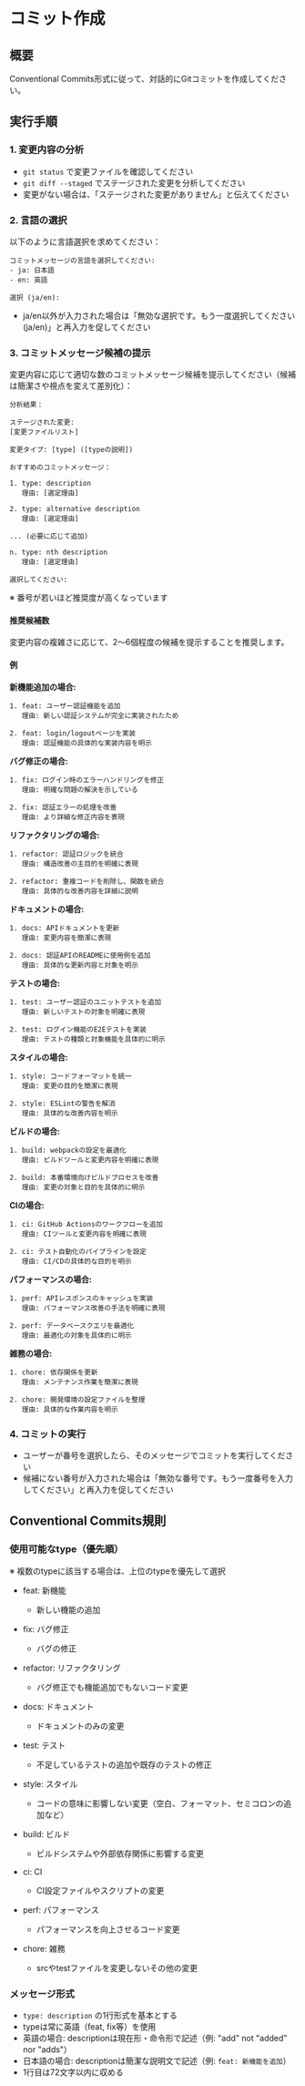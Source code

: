 # コミット作成

## 概要

Conventional Commits形式に従って、対話的にGitコミットを作成してください。

## 実行手順

### 1. 変更内容の分析

- `git status` で変更ファイルを確認してください
- `git diff --staged` でステージされた変更を分析してください
- 変更がない場合は、「ステージされた変更がありません」と伝えてください

### 2. 言語の選択

以下のように言語選択を求めてください：

```text
コミットメッセージの言語を選択してください:
- ja: 日本語
- en: 英語

選択 (ja/en):
```

- ja/en以外が入力された場合は「無効な選択です。もう一度選択してください (ja/en)」と再入力を促してください

### 3. コミットメッセージ候補の提示

変更内容に応じて適切な数のコミットメッセージ候補を提示してください（候補は簡潔さや視点を変えて差別化）：

```text
分析結果：

ステージされた変更:
[変更ファイルリスト]

変更タイプ: [type] ([typeの説明])

おすすめのコミットメッセージ：

1. type: description
   理由: [選定理由]

2. type: alternative description
   理由: [選定理由]

... (必要に応じて追加)

n. type: nth description
   理由: [選定理由]

選択してください:
```

※ 番号が若いほど推奨度が高くなっています

#### 推奨候補数

変更内容の複雑さに応じて、2〜6個程度の候補を提示することを推奨します。

#### 例

**新機能追加の場合:**

```text
1. feat: ユーザー認証機能を追加
   理由: 新しい認証システムが完全に実装されたため

2. feat: login/logoutページを実装
   理由: 認証機能の具体的な実装内容を明示
```

**バグ修正の場合:**

```text
1. fix: ログイン時のエラーハンドリングを修正
   理由: 明確な問題の解決を示している

2. fix: 認証エラーの処理を改善
   理由: より詳細な修正内容を表現
```

**リファクタリングの場合:**

```text
1. refactor: 認証ロジックを統合
   理由: 構造改善の主目的を明確に表現

2. refactor: 重複コードを削除し、関数を統合
   理由: 具体的な改善内容を詳細に説明
```

**ドキュメントの場合:**

```text
1. docs: APIドキュメントを更新
   理由: 変更内容を簡潔に表現

2. docs: 認証APIのREADMEに使用例を追加
   理由: 具体的な更新内容と対象を明示
```

**テストの場合:**

```text
1. test: ユーザー認証のユニットテストを追加
   理由: 新しいテストの対象を明確に表現

2. test: ログイン機能のE2Eテストを実装
   理由: テストの種類と対象機能を具体的に明示
```

**スタイルの場合:**

```text
1. style: コードフォーマットを統一
   理由: 変更の目的を簡潔に表現

2. style: ESLintの警告を解消
   理由: 具体的な改善内容を明示
```

**ビルドの場合:**

```text
1. build: webpackの設定を最適化
   理由: ビルドツールと変更内容を明確に表現

2. build: 本番環境向けビルドプロセスを改善
   理由: 変更の対象と目的を具体的に明示
```

**CIの場合:**

```text
1. ci: GitHub Actionsのワークフローを追加
   理由: CIツールと変更内容を明確に表現

2. ci: テスト自動化のパイプラインを設定
   理由: CI/CDの具体的な目的を明示
```

**パフォーマンスの場合:**

```text
1. perf: APIレスポンスのキャッシュを実装
   理由: パフォーマンス改善の手法を明確に表現

2. perf: データベースクエリを最適化
   理由: 最適化の対象を具体的に明示
```

**雑務の場合:**

```text
1. chore: 依存関係を更新
   理由: メンテナンス作業を簡潔に表現

2. chore: 開発環境の設定ファイルを整理
   理由: 具体的な作業内容を明示
```

### 4. コミットの実行

- ユーザーが番号を選択したら、そのメッセージでコミットを実行してください
- 候補にない番号が入力された場合は「無効な番号です。もう一度番号を入力してください」と再入力を促してください

## Conventional Commits規則

### 使用可能なtype（優先順）

※ 複数のtypeに該当する場合は、上位のtypeを優先して選択

- feat: 新機能
  - 新しい機能の追加

- fix: バグ修正
  - バグの修正

- refactor: リファクタリング
  - バグ修正でも機能追加でもないコード変更

- docs: ドキュメント
  - ドキュメントのみの変更

- test: テスト
  - 不足しているテストの追加や既存のテストの修正

- style: スタイル
  - コードの意味に影響しない変更（空白、フォーマット、セミコロンの追加など）

- build: ビルド
  - ビルドシステムや外部依存関係に影響する変更

- ci: CI
  - CI設定ファイルやスクリプトの変更

- perf: パフォーマンス
  - パフォーマンスを向上させるコード変更

- chore: 雑務
  - srcやtestファイルを変更しないその他の変更

### メッセージ形式

- `type: description` の1行形式を基本とする
- typeは常に英語（feat, fix等）を使用
- 英語の場合: descriptionは現在形・命令形で記述（例: "add" not "added" nor "adds"）
- 日本語の場合: descriptionは簡潔な説明文で記述（例: `feat: 新機能を追加`）
- 1行目は72文字以内に収める
